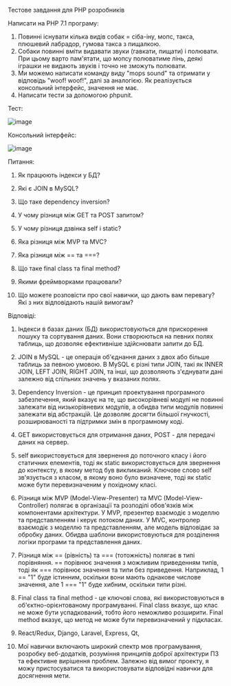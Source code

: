 
Тестове завдання для PHP розробників

Написати на PHP 7.1 програму:
1. Повинні існувати кілька видів собак = сіба-іну, мопс, такса, плюшевий лабрадор, гумова такса з пищалкою.
2. Собаки повинні вміти видавати звуки (гавкати, пищати) і полювати. При цьому варто пам'ятати, що мопсу полюватиме лінь, деякі іграшки не видають звуків і точно не зможуть полювати.
3. Ми можемо написати команду виду "mops sound" та отримати у відповідь "woof! woof!", далі за аналогією. Як реалізується консольний інтерфейс, значення не має.
4. Написати тести за допомогою phpunit.

Тест:



![image](https://github.com/kurashine/DogTest-PHP/assets/76958599/110f376e-3c79-45c1-8b5f-4c55568db881)









Консольний інтерфейс:


![image](https://github.com/kurashine/DogTest-PHP/assets/76958599/747b4c86-a2ab-49ba-9f97-4c4eb575b720)










Питання:

1. Як працюють індекси у БД?

2. Які є JOIN в MySQL?

3. Що таке dependency inversion?

4. У чому різниця між GET та POST запитом?

5. У чому різниця дзвінка self і static?

6. Яка різниця між MVP та MVC?

7. Яка різниця між == та ===?

8. Що таке final class та final method?

9. Якими фреймворками працювали?

10. Що можете розповісти про свої навички, що дають вам перевагу? Які з них відповідають нашій вимогам?



Відповіді:

1. Індекси в базах даних (БД) використовуються для прискорення пошуку та сортування даних. Вони створюються на певних полях таблиць, що дозволяє ефективніше здійснювати запити до БД.

2. JOIN в MySQL - це операція об'єднання даних з двох або більше таблиць за певною умовою. В MySQL є різні типи JOIN, такі як INNER JOIN, LEFT JOIN, RIGHT JOIN, та інші, що дозволяють з'єднувати дані залежно від спільних значень у вказаних полях.

3. Dependency Inversion - це принцип проектування програмного забезпечення, який вказує на те, що високорівневі модулі не повинні залежати від низькорівневих модулів, а обидва типи модулів повинні залежати від абстракцій. Це дозволяє досягти більшої гнучкості, розширюваності та підтримки змін в програмному коді.

4. GET використовується для отримання даних, POST - для передачі даних на сервер.

5. self використовується для звернення до поточного класу і його статичних елементів, тоді як static використовується для звернення до контексту, в якому метод був викликаний. Ключове слово self зв'язується з класом, в якому воно було визначене, тоді як static може бути перевизначеним у похідному класі.

6. Різниця між MVP (Model-View-Presenter) та MVC (Model-View-Controller) полягає в організації та розподілі обов'язків між компонентами архітектури. У MVP, презентер взаємодіє з моделлю та представленням і керує потоком даних. У MVC, контролер взаємодіє з моделлю та представленням, але модель відповідає за обробку даних. Обидва шаблони використовуються для розділення логіки програми та представлення даних.

7. Різниця між == (рівність) та === (тотожність) полягає в типі порівняння. == порівнює значення з можливим приведенням типів, тоді як === порівнює значення та типи без приведення. Наприклад, 1 == "1" буде істинним, оскільки вони мають однакове числове значення, але 1 === "1" буде хибним, оскільки типи різні.

8. Final class та final method - це ключові слова, які використовуються в об'єктно-орієнтованому програмуванні. Final class вказує, що клас не може бути успадкований, тобто його неможливо розширити. Final method вказує, що метод не може бути перевизначений у підкласах.

9. React/Redux, Django, Laravel, Express, Qt, 

10. Мої навички включають широкий спектр мов програмування, розробку веб-додатків, розуміння принципів доброї архітектури ПЗ та ефективне вирішення проблем. Залежно від вимог проекту, я можу пристосуватися та використовувати відповідні навички для досягнення мети.
